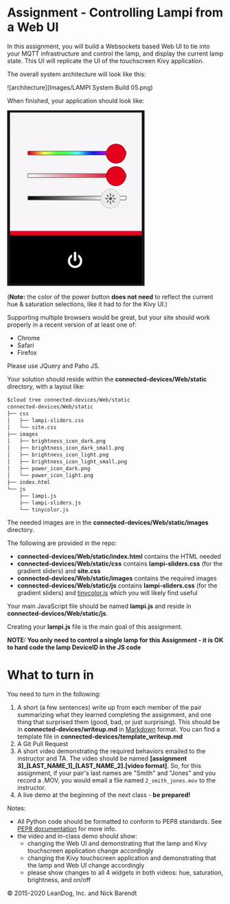 # Assignment - Controlling Lampi from a Web UI

In this assignment, you will build a Websockets based Web UI to tie into your MQTT infrastructure and control the lamp, and display the current lamp state.  This UI will replicate the UI of the touchscreen Kivy application.

The overall system architecture will look like this:

![architecture](Images/LAMPI System Build 05.png)

When finished, your application should look like:

![finished site](Images/finished_example.gif)

(**Note:** the color of the power button **does not need** to reflect the current hue & saturation selections, like it had to for the Kivy UI.)

Supporting multiple browsers would be great, but your site should work properly in a recent version of at least one of:  

* Chrome
* Safari
* Firefox

Please use JQuery and Paho JS.

Your solution should reside within the **connected-devices/Web/static** directory, with a layout like:

```
$cloud tree connected-devices/Web/static
connected-devices/Web/static
├── css
│   ├── lampi-sliders.css
│   └── site.css
├── images
│   ├── brightness_icon_dark.png
│   ├── brightness_icon_dark_small.png
│   ├── brightness_icon_light.png
│   ├── brightness_icon_light_small.png
│   ├── power_icon_dark.png
│   └── power_icon_light.png
├── index.html
└── js
    ├── lampi.js
    ├── lampi-sliders.js
    └── tinycolor.js
```

The needed images are in the **connected-devices/Web/static/images** directory.

The following are provided in the repo:

* **connected-devices/Web/static/index.html** contains the HTML needed
* **connected-devices/Web/static/css** contains **lampi-sliders.css** (for the gradient sliders) and **site.css**
* **connected-devices/Web/static/images** contains the required images
* **connected-devices/Web/static/js** contains **lampi-sliders.css** (for the gradient sliders) and [tinycolor.js](https://github.com/bgrins/TinyColor) which you will likely find useful

Your main JavaScript file should be named **lampi.js** and reside in **connected-devices/Web/static/js**.

Creating your **lampi.js** file is the main goal of this assignment.

**NOTE:  You only need to control a single lamp for this Assignment - it is OK to hard code the lamp DeviceID in the JS code**


# What to turn in

You need to turn in the following:

1. A short (a few sentences) write up from each member of the pair summarizing what they learned completing the assignment, and one thing that surprised them (good, bad, or just surprising).  This should be in **connected-devices/writeup.md** in [Markdown](https://daringfireball.net/projects/markdown/) format.  You can find a template file in **connected-devices/template\_writeup.md**
2. A Git Pull Request
3. A short video demonstrating the required behaviors emailed to the instructor and TA.  The video should be named **[assignment 3]_[LAST_NAME_1]\_[LAST_NAME_2].[video format]**.  So, for this assignment, if your pair's last names are "Smith" and "Jones" and you record a .MOV, you would email a file named ```2_smith_jones.mov``` to the instructor.
4. A live demo at the beginning of the next class - **be prepared!**

Notes:

* All Python code should be formatted to conform to PEP8 standards. See [PEP8 documentation](https://pypi.python.org/pypi/pep8) for more info.
* the video and in-class demo should show:
    * changing the Web UI and demonstrating that the lamp and Kivy touchscreen application change accordingly
    * changing the Kivy touchscreen application and demonstrating that the lamp and Web UI change accordingly
    * please show changes to all 4 widgets in both videos:  hue, saturation, brightness, and on/off

&copy; 2015-2020 LeanDog, Inc. and Nick Barendt
